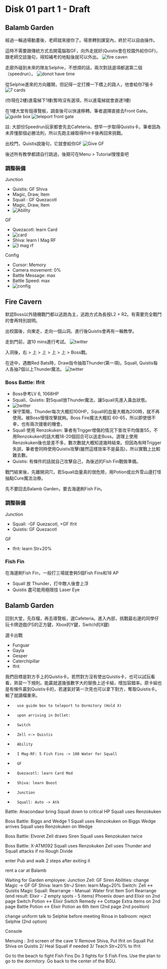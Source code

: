 # Disk 01 part 1 - Draft

## Balamb Garden
經過一輪過場動畫後，老師就來接你了。場景轉到課室內，終於可以自由操作。

這時不需要跟傳統方式去開電腦取GF，向外走就好(Quistis會在校園外給你GF)，跟老師交談幾句，得知補考的地點後就可以外出。
![fire caven](https://pbs.twimg.com/media/F1NPIw9agAAQjJp?format=jpg&name=large)

走廊外碰到未來的隊友Selphie，不想煩的話，兩次對話選項都選第二個（speedrun）。
![donot have time](https://pbs.twimg.com/media/F1NPIw9akAEcKH1?format=jpg&name=large)

從Selphie進來的方向離開，但記得一定打攪一下橋上的路人，他會給你7張卡
![7 cards](https://pbs.twimg.com/media/F1NPIw_agAAJFWm?format=jpg&name=large)

(你現在2樓)進電梯下1樓(暫時沒有選項，所以進電梯就會直達1樓)

在1樓大堂有個導覽板，調查後可以快速移轉。筆者選擇直接去Front Gate。
![guide box](https://pbs.twimg.com/media/F1NQsHNaAAUriJL?format=jpg&name=large)
![teleport front gate](https://pbs.twimg.com/media/F1NQsHJaAAEaDk1?format=jpg&name=large)

註: 大部份Speedrun玩家都會先去Cafeteria，想早一步取得Quistis卡。筆者因為未弄懂那個必勝法則，所以先跑主線取得Ifrit卡後再回來挑戰。

出校門，Quistis說幾句，它就會給你GF
![Give GF](https://pbs.twimg.com/media/F1NQsHJacAIiI0S?format=jpg&name=large)

後述所有教學都請自行跳過，後期可在Menu > Tutorial慢慢查吧


### 調整裝備

Junction
- Quistis: GF Shiva
- Magic, Draw, Item
- Squall : GF Quezacotl
- Magic, Draw, Item
- ![Ability](https://pbs.twimg.com/media/F1NQsHKaYAE7Gj7?format=jpg&name=large)

GF
- Quezacotl: learn Card
- ![card](https://pbs.twimg.com/media/F1NQx2UaEAEiq0g?format=jpg&name=large)
- Shiva: learn I Mag RF
- ![I mag rf](https://pbs.twimg.com/media/F1NQx5faUAA2EN1?format=jpg&name=large)

Config
- Cursor: Memory
- Camera movement: 0%
- Battle Message: max
- Battle Speed: max
- ![config](https://pbs.twimg.com/media/F1NQx2VaYAAmsUd?format=jpg&name=large)

## Fire Cavern
默認Boss以外隨機戰鬥都以逃跑為主，逃跑方式為長按L2 + R2。有需要完全戰鬥的會再特別說明。

出校園後，向東走，走向一個山洞。進行後Quistis會再有一輪教學。

走到門前，選10 mins進行考試。
![twitter](https://pbs.twimg.com/media/F1SmNqVaEAAMa-E?format=jpg&name=large)

入洞後，右 > 上 > 上 > 上 > 上 > Boss戰。

在途中，遇敵Red Bats時，Draw指令抽取Thunder(第一項)。Squall, Quistis每人各抽7個以上Thunder魔法。
![twitter](https://pbs.twimg.com/media/F1SmNqUagAENuOh?format=jpg&name=large)

### Boss Battle: Ifrit
- Boss參考LV 6, 1068HP
- Squall、Quistis: 對Squall放Thunder魔法，讓Squall先進入黃血狀態。
- ![twitter](https://pbs.twimg.com/media/F1SmNqUagAAj5wt?format=jpg&name=large)
- 保守策略，Thunder每次大概扣100HP，Squall的血量大概為200時，就不再使用。被Boss慢慢攻擊就夠。Boss Fire魔法大概扣 60-65，所以即使很不幸，也有兩次援衝的機會。
- Squall 使用 Renzokuken: 筆者有Trigger增傷的情況下普攻平均傷害55，不用Renzokuken的話大概18-20個回合可以送走Boss。道理上使用Renzokuken後也是差不多，數次數就大概知道幾時結束。但因為有時Trigger失誤，筆者會同時使用Quistis攻擊(雖然這樣效率不是最高)，所以實戰上比較難去數。
- Quistis: 有條件的話就自己攻擊自己，為後述的Fish Fin戰做準備。

戰鬥結束後，先離開洞穴，若Squall血量真的很危險，用Potion或出外雪山邊打怪抽點Cure魔法治療。

先不要回去Balamb Garden，要去海邊刷Fish Fin。

### 調整裝備
Junction
- Squall: -GF Quezacotl, +GF Ifrit
- Quistis: GF Quezacotl

GF
- Ifrit: learn Str+20%

### Fish Fin
在海邊刷Fish Fin，一般打三場就會夠5個Fish Fins和18 AP
- Squall 放 Thunder，打中敵人後會上浮
- Quistis 盡可能用極限技 Laser Eye


## Balamb Garden
回到大堂，先存檔，再去導覽板，選Cafeteria。進入內部，挑戰最右邊的同學仔玩卡牌遊戲(PS的正方鍵，Xbox的Y鍵，Switch的X鍵)

選卡出戰
- Funguar
- Gayla
- Gesper
- Caterchipillar
- Ifrit 

我們目標是對方手上的Quistis卡。若然對方沒有使出Quistis卡，也可以試玩看看，熟習一下規則。能贏就選幾張數字大的替換上述卡組，增加容錯率。原卡組也是有條件贏到Quistis卡的，若運氣好第一次見也可以拿下對方，奪取Quistis卡。輸了就讀檔重來。


* 		use guide box to teleport to Dormitory (Hold X)

* 		upon arriving in Dollet:
* 		Switch
* 		Zell <-> Quistis
* 		Ability
* 		I Mag-RF: 5 Fish Fins -> 100 Water for Squall
* 		GF
* 		Quezacotl: learn Card Mod
* 		Shiva: learn Boost
* 		Junction
* 		Squall: Auto -> Atk

Battle: Anacondaur
bring Squall down to critical HP
Squall uses Renzokuken

Boss Battle: Biggs and Wedge 1
Squall uses Renzokuken on Biggs
Wedge arrives
Squall uses Renzokuken on Wedge

Boss Battle: Elvoret
Zell draws Siren
Squall uses Renzokuken twice

Boss Battle: X-ATM092
Squall uses Renzokuken
Zell uses Thunder and Squall attacks if no Rough Divide

enter Pub and walk 2 steps after exiting it

rent a car at Balamb

Waiting for Garden employee:
Junction
Zell: GF Siren
Abilities: change Magic -> GF
GF
Shiva: learn Str-J
Siren: learn Mag+20%
Switch:
Zell <-> Quistis
Magic
Squall: 
Rearrange - Manual: Water first
Item
Sort
Rearrange (end result: Elixir - 2 empty spots - 5 items)
Phoenix down and Elixir on 2nd page
Switch Potion <-> Elixir
Switch Remedy <-> Cottage
Extra items on 2nd page
Battle
Potion <-> Elixir
Potion as 6th item (2nd page 2nd position)

change uniform
talk to Selphie
before meeting Rinoa in ballroom:
reject Selphie (2nd option)


Console 

Menuing : 3rd screen of the cave
 1/ Remove Shiva, Put Ifrit on Squall
 Put Shiva on Quistis
2/ Heal Squall if needed
 3/ Teach Str+20% to Ifrit

Go to the beach to fight Fish Fins
Do 3 fights for 5 Fish Fins.
Use the plan to go to the dormitory.
Go back to the center of the BGU.
